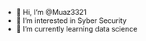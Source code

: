 - 👋 Hi, I’m @Muaz3321
- 👀 I’m interested in Syber Security
- 🌱 I’m currently learning data science
<!---
Muaz3321/Muaz3321 is a ✨ special ✨ repository because its `README.md` (this file) appears on your GitHub profile.
You can click the Preview link to take a look at your changes.
--->
